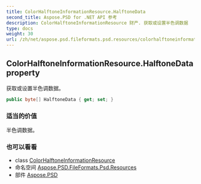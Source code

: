 ```yaml
---
title: ColorHalftoneInformationResource.HalftoneData
second_title: Aspose.PSD for .NET API 参考
description: ColorHalftoneInformationResource 财产. 获取或设置半色调数据
type: docs
weight: 30
url: /zh/net/aspose.psd.fileformats.psd.resources/colorhalftoneinformationresource/halftonedata/
---
```

## ColorHalftoneInformationResource.HalftoneData property

获取或设置半色调数据。

```csharp
public byte[] HalftoneData { get; set; }
```

### 适当的价值

半色调数据。

### 也可以看看

* class [ColorHalftoneInformationResource](../)
* 命名空间 [Aspose.PSD.FileFormats.Psd.Resources](../../colorhalftoneinformationresource/)
* 部件 [Aspose.PSD](../../../)


